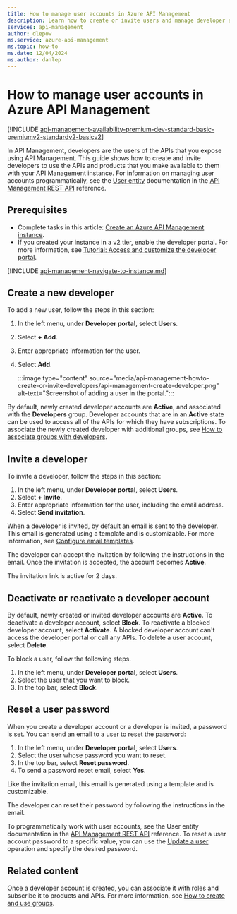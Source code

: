 ```yaml
---
title: How to manage user accounts in Azure API Management
description: Learn how to create or invite users and manage developer accounts in Azure API Management. View additional resources to use after creating a developer account.
services: api-management
author: dlepow
ms.service: azure-api-management
ms.topic: how-to
ms.date: 12/04/2024
ms.author: danlep
---
```

# How to manage user accounts in Azure API Management

[!INCLUDE [api-management-availability-premium-dev-standard-basic-premiumv2-standardv2-basicv2](../../includes/api-management-availability-premium-dev-standard-basic-premiumv2-standardv2-basicv2.md)]

In API Management, developers are the users of the APIs that you expose using API Management. This guide shows how to create and invite developers to use the APIs and products that you make available to them with your API Management instance. For information on managing user accounts programmatically, see the [User entity](/rest/api/apimanagement/user) documentation in the [API Management REST API](/rest/api/apimanagement/) reference.

## Prerequisites

* Complete tasks in this article: [Create an Azure API Management instance](get-started-create-service-instance.md).
* If you created your instance in a v2 tier, enable the developer portal. For more information, see [Tutorial: Access and customize the developer portal](api-management-howto-developer-portal-customize.md).

[!INCLUDE [api-management-navigate-to-instance.md](../../includes/api-management-navigate-to-instance.md)]

## Create a new developer

To add a new user, follow the steps in this section:

1. In the left menu, under **Developer portal**, select **Users**.
1. Select **+ Add**.
1. Enter appropriate information for the user.
1. Select **Add**.

    :::image type="content" source="media/api-management-howto-create-or-invite-developers/api-management-create-developer.png" alt-text="Screenshot of adding a user in the portal.":::

By default, newly created developer accounts are **Active**, and associated with the **Developers** group. Developer accounts that are in an **Active** state can be used to access all of the APIs for which they have subscriptions. To associate the newly created developer with additional groups, see [How to associate groups with developers][How to associate groups with developers].

## Invite a developer

To invite a developer, follow the steps in this section:

1. In the left menu, under **Developer portal**, select **Users**.
1. Select **+ Invite**.
1. Enter appropriate information for the user, including the email address.
1. Select **Send invitation**.

When a developer is invited, by default an email is sent to the developer. This email is generated using a template and is customizable. For more information, see [Configure email templates][Configure email templates].

The developer can accept the invitation by following the instructions in the email. Once the invitation is accepted, the account becomes **Active**.

The invitation link is active for 2 days.

## Deactivate or reactivate a developer account

By default, newly created or invited developer accounts are **Active**. To deactivate a developer account, select **Block**. To reactivate a blocked developer account, select **Activate**. A blocked developer account can't access the developer portal or call any APIs. To delete a user account, select **Delete**.

To block a user, follow the following steps.

1. In the left menu, under **Developer portal**, select **Users**.
1. Select the user that you want to block.
1. In the top bar, select **Block**.

## Reset a user password

When you create a developer account or a developer is invited, a password is set. You can send an email to a user to reset the password:

1. In the left menu, under **Developer portal**, select **Users**.
1. Select the user whose password you want to reset.
1. In the top bar, select **Reset password**.
1. To send a password reset email, select **Yes**.

Like the invitation email, this email is generated using a template and is customizable.

The developer can reset their password by following the instructions in the email.

To programmatically work with user accounts, see the User entity documentation in the [API Management REST API](/rest/api/apimanagement/) reference. To reset a user account password to a specific value, you can use the [Update a user](/rest/api/apimanagement/apimanagementrest/azure-api-management-rest-api-user-entity#UpdateUser) operation and specify the desired password.

## Related content

Once a developer account is created, you can associate it with roles and subscribe it to products and APIs. For more information, see [How to create and use groups][How to create and use groups].

[How to create and use groups]: api-management-howto-create-groups.md
[How to associate groups with developers]: api-management-howto-create-groups.md#associate-group-developer

[Get started with Azure API Management]: get-started-create-service-instance.md
[Create an API Management service instance]: get-started-create-service-instance.md
[Configure email templates]: api-management-howto-configure-notifications.md#email-templates
